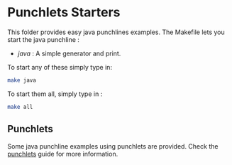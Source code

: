 # Punchlets Starters

This folder provides easy java punchlines examples. The Makefile lets you start the java punchline :

* *java* : A simple generator and print.

To start any of these simply type in:

```sh
make java
```

To start them all, simply type in :

```sh
make all
```

## Punchlets

Some java punchline examples using punchlets are provided. Check the [punchlets](punchlets) guide for more information.